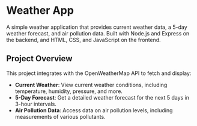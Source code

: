 # Weather App

A simple weather application that provides current weather data, a 5-day weather forecast, and air pollution data. Built with Node.js and Express on the backend, and HTML, CSS, and JavaScript on the frontend.

## Project Overview

This project integrates with the OpenWeatherMap API to fetch and display:

- **Current Weather**: View current weather conditions, including temperature, humidity, pressure, and more.
- **5-Day Forecast**: Get a detailed weather forecast for the next 5 days in 3-hour intervals.
- **Air Pollution Data**: Access data on air pollution levels, including measurements of various pollutants.




